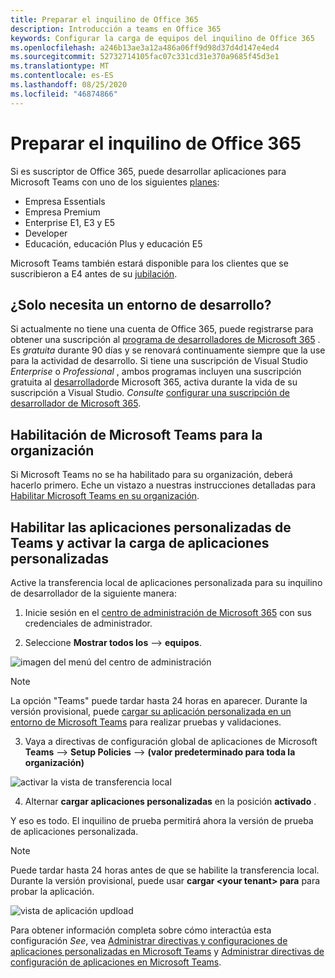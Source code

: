 ```yaml
---
title: Preparar el inquilino de Office 365
description: Introducción a teams en Office 365
keywords: Configurar la carga de equipos del inquilino de Office 365
ms.openlocfilehash: a246b13ae3a12a486a06ff9d98d37d4d147e4ed4
ms.sourcegitcommit: 52732714105fac07c331cd31e370a9685f45d3e1
ms.translationtype: MT
ms.contentlocale: es-ES
ms.lasthandoff: 08/25/2020
ms.locfileid: "46874866"
---
```

# <a name="prepare-your-office-365-tenant"></a>Preparar el inquilino de Office 365

Si es suscriptor de Office 365, puede desarrollar aplicaciones para Microsoft Teams con uno de los siguientes [planes](https://products.office.com/business/compare-more-office-365-for-business-plans):

* Empresa Essentials
* Empresa Premium
* Enterprise E1, E3 y E5
* Developer
* Educación, educación Plus y educación E5

Microsoft Teams también estará disponible para los clientes que se suscribieron a E4 antes de su [jubilación](https://support.office.com//article/important-information-for-office-365-enterprise-e4-customers-f9572348-43a2-43fa-a3d8-3b6c9c042147).

## <a name="just-need-a-development-environment"></a>¿Solo necesita un entorno de desarrollo?

Si actualmente no tiene una cuenta de Office 365, puede registrarse para obtener una suscripción al [programa de desarrolladores de Microsoft 365](https://developer.microsoft.com/microsoft-365/dev-program) . Es *gratuita* durante 90 días y se renovará continuamente siempre que la use para la actividad de desarrollo. Si tiene una suscripción de Visual Studio *Enterprise* o *Professional* , ambos programas incluyen una suscripción gratuita al [desarrollador](https://aka.ms/MyVisualStudioBenefits)de Microsoft 365, activa durante la vida de su suscripción a Visual Studio. *Consulte* [configurar una suscripción de desarrollador de Microsoft 365](https://docs.microsoft.com/office/developer-program/office-365-developer-program-get-started).

## <a name="enable-microsoft-teams-for-your-organization"></a>Habilitación de Microsoft Teams para la organización 

Si Microsoft Teams no se ha habilitado para su organización, deberá hacerlo primero. Eche un vistazo a nuestras instrucciones detalladas para [Habilitar Microsoft Teams en su organización](/microsoftteams/enable-features-office-365).

## <a name="enable-custom-teams-apps-and-turn-on-custom-app-uploading"></a>Habilitar las aplicaciones personalizadas de Teams y activar la carga de aplicaciones personalizadas

Active la transferencia local de aplicaciones personalizada para su inquilino de desarrollador de la siguiente manera:

1. Inicie sesión en el [centro de administración de Microsoft 365](https://admin.microsoft.com/Adminportal/Home?source=applauncher#/homepage#/) con sus credenciales de administrador. 

2. Seleccione **Mostrar todos los**  -->  **equipos**. 

![imagen del menú del centro de administración](~/assets/images/prepare-test-tenant/admin-center.png)

> [!Note] 
> La opción "Teams" puede tardar hasta 24 horas en aparecer. Durante la versión provisional, puede [cargar su aplicación personalizada en un entorno de Microsoft Teams](/microsoftteams/upload-custom-apps#validate) para realizar pruebas y validaciones.

3. Vaya a directivas de configuración global de aplicaciones de Microsoft **Teams**  -->  **Setup Policies**  -->  **(valor predeterminado para toda la organización)**  

![activar la vista de transferencia local](~/assets/images/prepare-test-tenant/turn-on-sideload.png)

4. Alternar **cargar aplicaciones personalizadas** en la posición **activado** .

Y eso es todo. El inquilino de prueba permitirá ahora la versión de prueba de aplicaciones personalizada.

> [!Note] 
> Puede tardar hasta 24 horas antes de que se habilite la transferencia local. Durante la versión provisional, puede usar **cargar \<your tenant> para** para probar la aplicación.

![vista de aplicación updload](~/assets/images/prepare-test-tenant/upload-for-contoso.png)

Para obtener información completa sobre cómo interactúa esta configuración *See*, vea [Administrar directivas y configuraciones de aplicaciones personalizadas en Microsoft Teams](https://docs.microsoft.com/microsoftteams/teams-custom-app-policies-and-settings) y [Administrar directivas de configuración de aplicaciones en Microsoft Teams](https://docs.microsoft.com/microsoftteams/teams-app-setup-policies).
